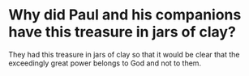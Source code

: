 # Why did Paul and his companions have this treasure in jars of clay?

They had this treasure in jars of clay so that it would be clear that the exceedingly great power belongs to God and not to them.

